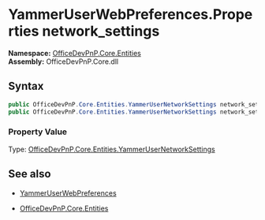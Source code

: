# YammerUserWebPreferences.Properties network_settings
**Namespace:** [OfficeDevPnP.Core.Entities](OfficeDevPnP.Core.Entities.md)  
**Assembly:** OfficeDevPnP.Core.dll  
## Syntax
```C#
public OfficeDevPnP.Core.Entities.YammerUserNetworkSettings network_settings { get; }
public OfficeDevPnP.Core.Entities.YammerUserNetworkSettings network_settings { set; }
```

### Property Value
Type: [OfficeDevPnP.Core.Entities.YammerUserNetworkSettings](OfficeDevPnP.Core.Entities.YammerUserNetworkSettings.md) 

## See also
- [YammerUserWebPreferences](YammerUserWebPreferences.md) 

- [OfficeDevPnP.Core.Entities](OfficeDevPnP.Core.Entities.md)
